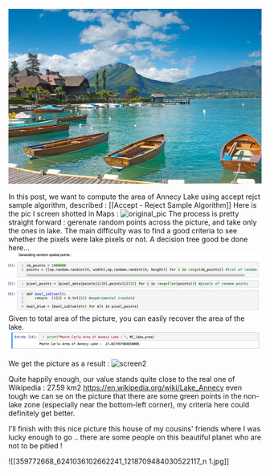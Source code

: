 
![Intro_Pic](pictures/annecy_pic.jpg)



In this post, we want to compute the area of Annecy Lake using accept rejct sample algorithm, described : [[Accept - Reject Sample Algorithm]] 
Here is the pic I screen shotted in Maps : 
![original_pic](pictures/Original_pic.png)
The process is pretty straight forward : gerenate random points  across the picture, and take only the ones in lake. 
The main difficulty was to find a good criteria to see whether the pixels were lake pixels or not. A decision tree good be done here...![screen_1](pictures/Screen_1.png)Given to total area of the picture, you can easily recover the area of the lake. 
![screen2](pictures/screen_2.png)

We get the picture as a result : 
![screen2](pictures/Monte_Carlo_Lake.png)

Quite happily enough, our value stands quite close to the real one of Wikipedia : 27.59 km2
https://en.wikipedia.org/wiki/Lake_Annecy
even tough we can se on the picture that there are some green points in the non-lake zone (especially near the bottom-left corner), my criteria here could definitely get better. 

I'll finish with this nice picture this house of my cousins' friends where I was lucky enough to go .. there are some people on this beautiful planet who are not to be pitied ! 


![[359772668_6241036102662241_1218709484030522117_n 1.jpg]]
